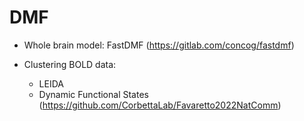 # DMF

- Whole brain model: FastDMF (https://gitlab.com/concog/fastdmf)

- Clustering BOLD data:
    * LEIDA
    * Dynamic Functional States (https://github.com/CorbettaLab/Favaretto2022NatComm)